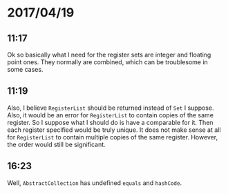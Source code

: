 # 2017/04/19

## 11:17

Ok so basically what I need for the register sets are integer and floating
point ones. They normally are combined, which can be troublesome in some
cases.

## 11:19

Also, I believe `RegisterList` should be returned instead of `Set` I suppose.
Also, it would be an error for `RegisterList` to contain copies of the same
register. So I suppose what I should do is have a comparable for it. Then each
register specified would be truly unique. It does not make sense at all for
`RegisterList` to contain multiple copies of the same register. However, the
order would still be significant.

## 16:23

Well, `AbstractCollection` has undefined `equals` and `hashCode`.
